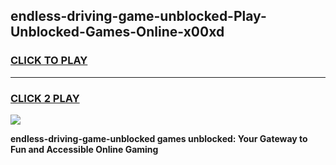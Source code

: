 
## endless-driving-game-unblocked-Play-Unblocked-Games-Online-x00xd
<h3>
<a href="https://premium76.site?title=endless-driving-game-unblocked&ref=25A">CLICK TO PLAY</a></h3>
<hr>

<h3>
<a href="https://premium76.site?title=endless-driving-game-unblocked&ref=25A">CLICK 2 PLAY</a>
  
</h3>

<a href="https://premium76.site?title=endless-driving-game-unblocked&ref=25A"><img src="https://clearcache.store/games.png"></a>


**endless-driving-game-unblocked games unblocked: Your Gateway to Fun and Accessible Online Gaming**
